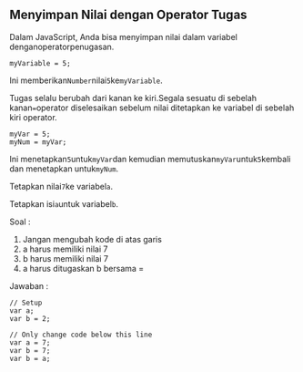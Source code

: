 ## Menyimpan Nilai dengan Operator Tugas

Dalam JavaScript, Anda bisa menyimpan nilai dalam variabel denganoperatorpenugasan.

`myVariable = 5;`

Ini memberikan`Number`nilai`5`ke`myVariable`.

Tugas selalu berubah dari kanan ke kiri.Segala sesuatu di sebelah kanan`=`operator diselesaikan sebelum nilai ditetapkan ke variabel di sebelah kiri operator.

```
myVar = 5;
myNum = myVar;
```

Ini menetapkan`5`untuk`myVar`dan kemudian memutuskan`myVar`untuk`5`kembali dan menetapkan untuk`myNum`.

Tetapkan nilai`7`ke variabel`a`.

Tetapkan isi`a`untuk variabel`b`.



Soal :

1. Jangan mengubah kode di atas garis
2. a harus memiliki nilai 7
3. b harus memiliki nilai 7
4. a harus ditugaskan b bersama =

Jawaban :

```
// Setup
var a;
var b = 2;

// Only change code below this line
var a = 7;
var b = 7;
var b = a;
```



